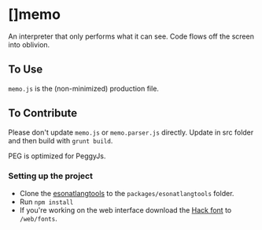 # []memo

An interpreter that only performs what it can see. Code flows off the screen into oblivion.

## To Use

`memo.js` is the (non-minimized) production file.

## To Contribute

Please don't update `memo.js` or `memo.parser.js` directly. Update in src folder and then build with `grunt build`. 

PEG is optimized for PeggyJs. 

### Setting up the project

* Clone the <a href="https://github.com/rottytooth/esonatlangtools">esonatlangtools</a> to the `packages/esonatlangtools` folder.
* Run `npm install`
* If you're working on the web interface download the [Hack font](https://www.dafont.com/hack.font) to `/web/fonts`.
